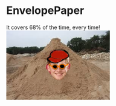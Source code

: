 EnvelopePaper
=============

It covers 68% of the time, every time!
![](https://github.com/nucleosynthesis/EnvelopePaper/blob/master/imag.png)
